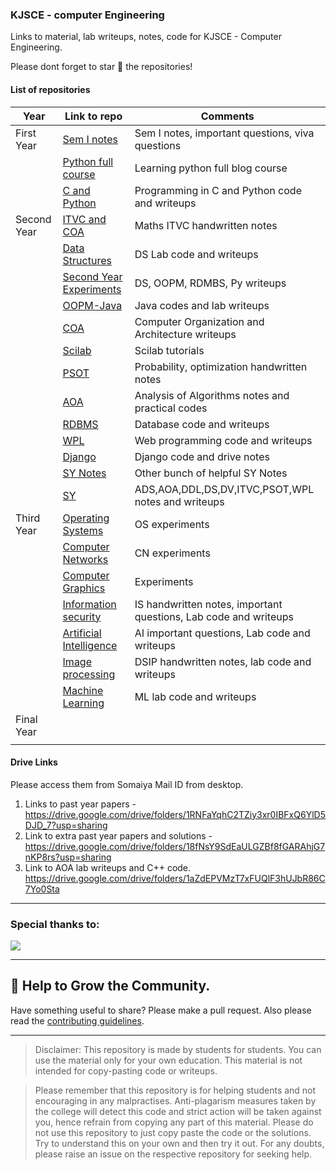 ### KJSCE - computer Engineering
Links to material, lab writeups, notes, code for KJSCE - Computer Engineering.

Please dont forget to star 🌟 the repositories!


#### List of repositories
| Year        | Link to repo                                                                        | Comments                                                          |
|-------------|-------------------------------------------------------------------------------------|-------------------------------------------------------------------|
| First Year  | [Sem I notes](https://github.com/Aatmaj-Zephyr/First-year)                          | Sem I notes, important questions, viva questions                  |
|             | [Python full course](https://github.com/Aatmaj-Zephyr/Learning-Python)              | Learning python full blog course                                  |
|             | [C and Python](https://github.com/Aatmaj-Zephyr/Solutions-to-first-year-practicals) | Programming in C and Python code and writeups                     |
| Second Year | [ITVC and COA](https://github.com/Aatmaj-Zephyr/3rd-sem-svu)                        | Maths ITVC handwritten notes                                      |
|             | [Data Structures](https://github.com/Aatmaj-Zephyr/Data-Structures/tree/main)       | DS Lab code and writeups                                          |
|             | [Second Year Experiments](https://github.com/Aatmaj-Zephyr/SecondYearExperiments)   | DS, OOPM, RDMBS, Py writeups                                      |
|             | [OOPM-Java](https://github.com/Aatmaj-Zephyr/Java-OOP/tree/main)                    | Java codes and lab writeups                                       |
|             | [COA](https://github.com/Aatmaj-Zephyr/COA)                                         | Computer Organization and Architecture writeups                   |
|             | [Scilab](https://github.com/Aatmaj-Zephyr/Scilab)                                   | Scilab tutorials                                                  |
|             | [PSOT](https://github.com/Aatmaj-Zephyr/4th-sem-svu)                                | Probability, optimization handwritten notes                       |
|             | [AOA](https://github.com/Aatmaj-Zephyr/AOA)                                         | Analysis of Algorithms notes and practical codes                  |
|             | [RDBMS](https://github.com/Aatmaj-Zephyr/RDBMS)                                     | Database code and writeups                                        |
|             | [WPL](https://github.com/Aatmaj-Zephyr/WPL)                                         | Web programming code and writeups                                 |
|             | [Django](https://github.com/sushantnair/Django-Tutorial)                            | Django code and drive notes                                       |
|             | [SY Notes](https://github.com/MinavKaria/SY-Notes)				                          | Other bunch of helpful SY Notes                                   |
|             | [SY](https://github.com/Soumilgit/SY-resources)                                     | ADS,AOA,DDL,DS,DV,ITVC,PSOT,WPL notes and writeups                |
| Third Year  | [Operating Systems](https://github.com/Aatmaj-Zephyr/OS)                            | OS experiments                                                    |
|             | [Computer Networks](https://github.com/Aatmaj-Zephyr/Computer-networks)             | CN experiments                                                    |
|             | [Computer Graphics](https://github.com/Aatmaj-Zephyr/ComputerGraphics)              | Experiments                                                       |
|             | [Information security](https://github.com/Aatmaj-Zephyr/information-security)       | IS handwritten notes, important questions,  Lab code and writeups |
|             | [Artificial Intelligence](https://github.com/Aatmaj-Zephyr/AI-Notes)                | AI important questions, Lab code and writeups                     |
|             | [Image processing](https://github.com/Aatmaj-Zephyr/DSIP)                           | DSIP handwritten notes, lab code and writeups                     |
|             | [Machine Learning](https://github.com/Aatmaj-Zephyr/Machine-Learning-Lab)           | ML lab code and writeups                                          |
| Final Year  |                                                                                     |                                                                   |
|             |                                                                                     |                                                                   |

#### Drive Links

Please access them from Somaiya Mail ID from desktop.

1) Links to past year papers - https://drive.google.com/drive/folders/1RNFaYqhC2TZiy3xr0IBFxQ6YlD5DJD_7?usp=sharing
2) Link to extra past year papers and solutions - https://drive.google.com/drive/folders/18fNsY9SdEaULGZBf8fGARAhjG7nKP8rs?usp=sharing
3) Link to AOA lab writeups and C++ code.
https://drive.google.com/drive/folders/1aZdEPVMzT7xFUQlF3hUJbR86C7Yo0Sta 

______

### Special thanks to:

<a href="https://github.com/Aatmaj-Zephyr/KJSCE-CE/graphs/contributors">
  <img src="https://contrib.rocks/image?repo=Aatmaj-Zephyr/KJSCE-CE" />
</a>	
	
______


## 🤝 Help to Grow the Community.

Have something useful to share? Please make a pull request. Also please read the [contributing guidelines](https://github.com/Aatmaj-Zephyr/KJSCE-CE/blob/main/contributing.md).


______


> Disclaimer: This repository is made by students for students. You can use the material only for your own education. This material is not intended for copy-pasting code or writeups. 

> Please remember that this repository is for helping students and not encouraging in any malpractises. Anti-plagarism measures taken by the college will detect this code and strict action will be taken against you, hence refrain from copying any part of this material. Please do not use this repository to just copy paste the code or the solutions. Try to understand this on your own and then try it out. For any doubts, please raise an issue on the respective repository for seeking help.


